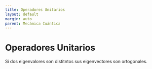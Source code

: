 ```yaml
---
title: Operadores Unitarios
layout: default
margin: auto
parent: Mecánica Cuántica
---
```

# Operadores Unitarios

Si dos eigenvalores son distitntos sus eigenvectores son ortogonales.
